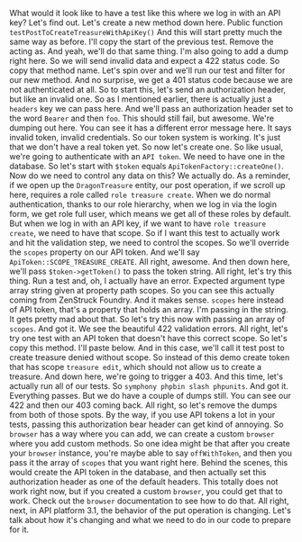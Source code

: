 What would it look like to have a test like this where we log in with an API key? Let's find out. Let's create a new method down here. Public function `testPostToCreateTreasureWithApiKey()` And this will start pretty much the same way as before. I'll copy the start of the previous test. Remove the acting as. And yeah, we'll do that same thing. I'm also going to add a dump right here. So we will send invalid data and expect a 422 status code. So copy that method name. Let's spin over and we'll run our test and filter for our new method. And no surprise, we get a 401 status code because we are not authenticated at all. So to start this, let's send an authorization header, but like an invalid one. So as I mentioned earlier, there is actually just a `headers` key we can pass here. And we'll pass an authorization header set to the word `Bearer` and then `foo`. This should still fail, but awesome. We're dumping out here. You can see it has a different error message here. It says invalid token, invalid credentials. So our token system is working. It's just that we don't have a real token yet. So now let's create one. So like usual, we're going to authenticate with an `API token`. We need to have one in the database. So let's start with `$token` equals `ApiTokenFactory::createOne()`. Now do we need to control any data on this? We actually do. As a reminder, if we open up the `DragonTreasure` entity, our post operation, if we scroll up here, requires a role called `role treasure create`. When we do normal authentication, thanks to our role hierarchy, when we log in via the login form, we get role full user, which means we get all of these roles by default. But when we log in with an API key, if we want to have `role treasure create`, we need to have that scope. So if I want this test to actually work and hit the validation step, we need to control the scopes. So we'll override the `scopes` property on our API token. And we'll say `ApiToken::SCOPE_TREASURE_CREATE`. All right, awesome. And then down here, we'll pass `$token->getToken()` to pass the token string. All right, let's try this thing. Run a test and, oh, I actually have an error. Expected argument type array string given at property path scopes. So you can see this actually coming from ZenStruck Foundry. And it makes sense. `scopes` here instead of API token, that's a property that holds an array. I'm passing in the string. It gets pretty mad about that. So let's try this now with passing an array of `scopes`. And got it. We see the beautiful 422 validation errors. All right, let's try one test with an API token that doesn't have this correct scope. So let's copy this method. I'll paste below. And in this case, we'll call it test post to create treasure denied without scope. So instead of this demo create token that has scope `treasure edit`, which should not allow us to create a treasure. And down here, we're going to trigger a 403. And this time, let's actually run all of our tests. So `symphony phpbin slash phpunits`. And got it. Everything passes. But we do have a couple of dumps still. You can see our 422 and then our 403 coming back. All right, so let's remove the dumps from both of those spots. By the way, if you use API tokens a lot in your tests, passing this authorization bear header can get kind of annoying. So `browser` has a way where you can add, we can create a custom `browser` where you add custom methods. So one idea might be that after you create your `browser` instance, you're maybe able to say `offWithToken`, and then you pass it the array of `scopes` that you want right here. Behind the scenes, this would create the API token in the database, and then actually set this authorization header as one of the default headers. This totally does not work right now, but if you created a custom `browser`, you could get that to work. Check out the `browser` documentation to see how to do that. All right, next, in API platform 3.1, the behavior of the put operation is changing. Let's talk about how it's changing and what we need to do in our code to prepare for it.